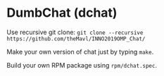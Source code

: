 # DumbChat (dchat)

Use recursive git clone: `git clone --recursive https://github.com/theMavl/INNO2019OMP_Chat/`

Make your own version of chat just by typing `make`.

Build your own RPM package using `rpm/dchat.spec`.
